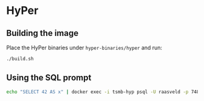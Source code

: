 # HyPer

## Building the image

Place the HyPer binaries under `hyper-binaries/hyper` and run:

```bash
./build.sh
```

## Using the SQL prompt

```bash
echo "SELECT 42 AS x" | docker exec -i tsmb-hyp psql -U raasveld -p 7484 -h localhost tsmb
```
